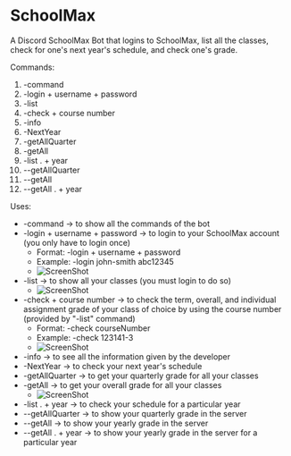 # SchoolMax

A Discord SchoolMax Bot that logins to SchoolMax, list all the classes, check for one's next year's schedule, and check one's grade.

Commands: 
  1. -command
  2. -login + username + password
  3. -list
  4. -check + course number
  5. -info
  6. -NextYear
  7. -getAllQuarter
  8. -getAll
  9. -list . + year
  10. --getAllQuarter
  11. --getAll
  12. --getAll . + year

Uses:
  * -command -> to show all the commands of the bot
  * -login + username + password -> to login to your SchoolMax account (you only have to login once)
      * Format: -login + username + password 
      * Example: -login john-smith abc12345
      * ![ScreenShot](https://github.com/xihuan313/SchoolMax/blob/main/Examples/login.PNG)
  * -list -> to show all your classes (you must login to do so)
      * ![ScreenShot](https://github.com/xihuan313/SchoolMax/blob/main/Examples/list.PNG)
  * -check + course number -> to check the term, overall, and individual assignment grade of your class of choice by using the course number (provided by "-list" command)
      * Format: -check courseNumber
      * Example: -check 123141-3
      * ![ScreenShot](https://github.com/xihuan313/SchoolMax/blob/main/Examples/check.PNG)
  * -info -> to see all the information given by the developer
  * -NextYear -> to check your next year's schedule
  * -getAllQuarter -> to get your quarterly grade for all your classes
  * -getAll -> to get your overall grade for all your classes
      * ![ScreenShot](https://github.com/xihuan313/SchoolMax/blob/main/Examples/getAll.PNG)
  * -list . + year -> to check your schedule for a particular year
  *  --getAllQuarter -> to show your quarterly grade in the server
  *  --getAll -> to show your yearly grade in the server
  *  --getAll . + year -> to show your yearly grade in the server for a particular year
